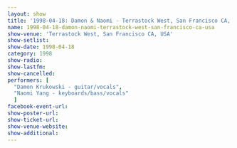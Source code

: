 ```yaml
---
layout: show
title: '1998-04-18: Damon & Naomi - Terrastock West, San Francisco CA, USA'
name: 1998-04-18-damon-naomi-terrastock-west-san-francisco-ca-usa
show-venue: 'Terrastock West, San Francisco CA, USA'
show-setlist: 
show-date: 1998-04-18
category: 1998
show-radio: 
show-lastfm: 
show-cancelled: 
performers: [
  "Damon Krukowski - guitar/vocals",
  "Naomi Yang - keyboards/bass/vocals"
  ]
facebook-event-url: 
show-poster-url: 
show-ticket-url: 
show-venue-website: 
show-additional: 
---
```


